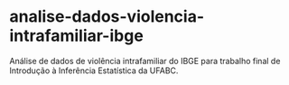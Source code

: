 # analise-dados-violencia-intrafamiliar-ibge
Análise de dados de violência intrafamiliar do IBGE para trabalho final de Introdução à Inferência Estatística da UFABC.
